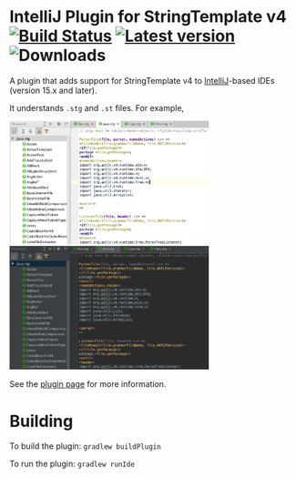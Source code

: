 # IntelliJ Plugin for StringTemplate v4 [![Build Status](https://travis-ci.org/antlr/jetbrains-plugin-st4.svg?branch=master)](https://travis-ci.org/antlr/jetbrains-plugin-st4) [![Latest version](https://img.shields.io/jetbrains/plugin/v/8041.svg?label=latest%20version)](https://plugins.jetbrains.com/plugin/8041-stringtemplate-v4-plugin) ![Downloads](https://img.shields.io/jetbrains/plugin/d/8041.svg)

A plugin that adds support for StringTemplate v4 to [IntelliJ](https://www.jetbrains.com/idea/)-based IDEs (version 15.x and later).

It understands `.stg` and `.st` files. For example,

<img src="images/structview.png" width=350>

<img src="images/darcula.png" width=350>

See the [plugin page](https://plugins.jetbrains.com/plugin/8041?pr=) for more information.

# Building

To build the plugin:
`gradlew buildPlugin`

To run the plugin:
`gradlew runIde`
